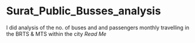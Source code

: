# Surat_Public_Busses_analysis
I did analysis of the no. of buses and and passengers monthly travelling in the BRTS &amp; MTS within the city
*Read Me*
